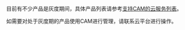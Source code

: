 目前有不少产品是灰度期间，具体产品列表请参考[支持CAM的云服务列表](http://tce.fsphere.cn/document/product/598/10588)。

如需要对处于灰度期的产品使用CAM进行管理，请联系云平台进行操作。
